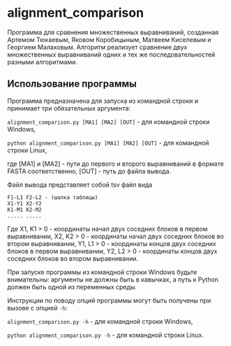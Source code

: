 # alignment_comparison
Программа для сравнения множественных выравниваний, созданная Артемом Тюкаевым, Яковом Коробицыным, Матвеем Киселевым и Георгием Малаховым. Алгоритм реализует сравнение двух множественных выравниваний одних и тех же последовательностей разными алгоритмами.

## Использование программы 
Программа предназначена для запуска из командной строки и принимает три обязательных аргумента:

`alignment_comparison.py [MA1] [MA2] [OUT]` - для командной строки Windows,

`python alignment_comparison.py [MA1] [MA2] [OUT]` - для командной строки Linux,

где [MA1] и [MA2] - пути до первого и второго выравниваний в формате FASTA соответственно, [OUT] - путь до файла вывода.

Файл вывода представляет собой tsv файл вида
```
F1-L1 F2-L2 - (шапка таблицы)
X1-Y1 X2-Y2
K1-M1 K2-M2
..... .....
```
Где X1, K1 > 0 - координаты начал двух соседних блоков в первом выравнивании,
X2, K2 > 0 - координаты начал двух соседних блоков во втором выравнивании,
Y1, L1 > 0 - координаты концов двух соседних блоков в первом выравнивании,
Y2, L2 > 0 - координаты концов двух соседних блоков во втором выравнивании.

При запуске программы из командной строки Windows будьте внимательны: аргументы не должны быть в кавычках, а путь к Python должен быть одной из переменных среды.

Инструкции по поводу опций программы могут быть получены при вызове с опцией `-h`:

`alignment_comparison.py -h` - для командной строки Windows,

`python alignment_comparison.py -h` - для командной строки Linux.
